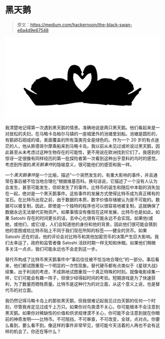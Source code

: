 # 黑天鹅

> 原文：<https://medium.com/hackernoon/the-black-swan-e6a4d9e67548>

![](img/293c6f521dbf9e5ba2cf853ba1bd6f8a.png)

我清楚地记得第一次遇到黑天鹅的情景。准确地说是两只黑天鹅。他们看起来是一对放松的夫妇，在马略卡岛帕尔马镇的一座城堡外的池塘里划船。池塘是圆形的，有鹅卵石砌成的墙，表面覆盖的所有藻类完全是绿色的。作为一个 20 岁的有点迷茫的人，他从斯德哥尔摩乘船来到马略卡岛，我以前从未见过或听说过黑天鹅，因此甚至从未考虑过这种生物存在的可能性，更不用说在欧洲找到它们了。我感到的惊讶一定很像有同样经历的第一批探险者第一次看到这种出乎意料的鸟时的感觉。考虑到所谓的*黑天鹅事件*的隐喻意义，很可能他们的感受和我一样。

一个*黑天鹅事件*是一个比喻，描述“一个突然发生的，有重大影响的事件，并且通常在事后被不恰当地合理化”根据维基百科。换句话说，它描述了一个没有人认为会发生，甚至可能发生，但却发生了的事件。比特币的诞生和随后中本聪的消失加在一起，绝对是一个黑天鹅事件。这些事件的发展方式使得比特币成为真正稀有的宝石。在比特币出现之前，由于数据的本质，数字价值存储被认为是不可能的。数据可以被复制，因此，即使是一个独特的程序也可以很容易地被复制，这就确保了数据永远无法替代实物资产。如果事情没有像现在这样发展，比特币也是如此。如果 Satoshi 存在的时间更长的话，去中心化很有可能永远不会实现。如果他(或她，或他们，或它)是，人们会知道他的身份和他的背景，因此他们很可能会猜到他的意图或给比特币贴上不同于我们现在所知的标签——健全的货币。如果 Satoshi 还在的话，他的评论会对比特币和其他加密货币的决策产生巨大影响。我们太幸运了，政府和监管者像 Satoshi 活跃时期一样无知和休眠。如果他们稍微多关注一点点，我们可能永远也不会走到这一步。

替代币构成了比特币黑天鹅事件中“事后往往被不恰当地合理化”的一部分。事后看来，他们都试图重现一个明显的一次性现象。替代硬币都有点类似于《星球大战》续集，出于利润的考虑，不成熟地试图重现一个真正特殊的时刻。就像电影续集一样，它们可能会有趣一阵子，但很少经得起时间的考验。短期游戏是为了快速获利，为了数量而牺牲质量。比特币是这种行为的对立面，从这个意义上说，也是替代币的对立面。

我仍然记得马略卡岛上的那些黑天鹅，但我很难记起我见过白天鹅的任何一个时刻，尽管我肯定见过成千上万只。如果你对鸟类漠不关心，你可能根本不会注意到黑天鹅。如果你对稀缺性的价值和供求规律漠不关心，你可能不会注意到就在你眼前的神奇发明——比特币。不可阻挡，不可审查，不可改变，全球，点对点。你要么看到，要么看不到。像这样的事件非常罕见，很可能今天活着的人再也不会有这样的机会了。你还在等什么？